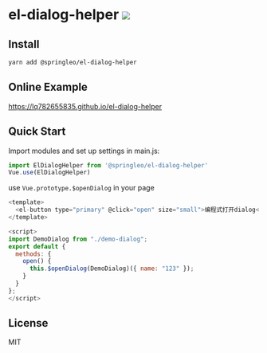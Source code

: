 # el-dialog-helper ![](https://img.shields.io/badge/license-MIT-F44336.svg)

## Install

``` bash
yarn add @springleo/el-dialog-helper
```

## Online Example

https://lq782655835.github.io/el-dialog-helper

## Quick Start

Import modules and set up settings in main.js:

``` js
import ElDialogHelper from '@springleo/el-dialog-helper'
Vue.use(ElDialogHelper)
```

use `Vue.prototype.$openDialog` in your page

``` js
<template>
  <el-button type="primary" @click="open" size="small">编程式打开dialog</el-button>
</template>

<script>
import DemoDialog from "./demo-dialog";
export default {
  methods: {
    open() {
      this.$openDialog(DemoDialog)({ name: "123" });
    }
  }
};
</script>
```

## License

MIT
